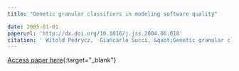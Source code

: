 ```yaml
---
title: "Genetic granular classifiers in modeling software quality"

date: 2005-01-01
paperurl: 'http://dx.doi.org/10.1016/j.jss.2004.06.018'
citation: ' Witold Pedrycz,  Giancarlo Succi, &quot;Genetic granular classifiers in modeling software quality.&quot;, 2005.'
---
```

[Access paper here](http://dx.doi.org/10.1016/j.jss.2004.06.018){:target="_blank"}
